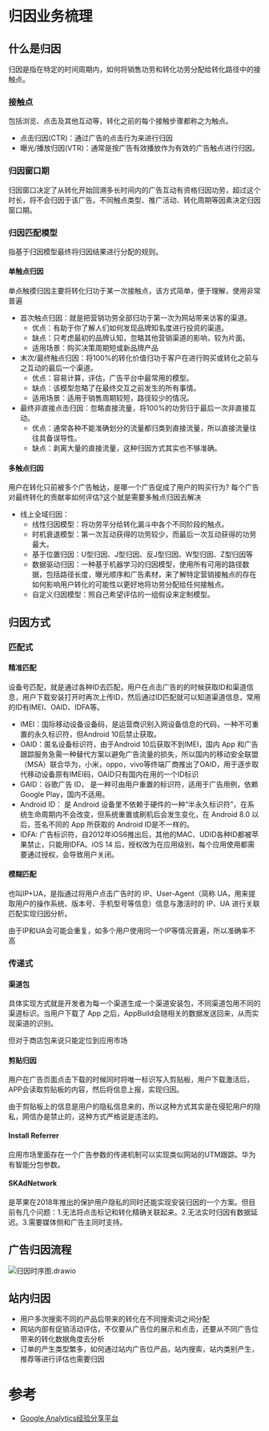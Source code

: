 # 归因业务梳理

## 什么是归因

归因是指在特定的时间周期内，如何将销售功劳和转化功劳分配给转化路径中的接触点。

### 接触点

包括浏览、点击及其他互动等，转化之前的每个接触步骤都称之为触点。

* 点击归因(CTR)：通过广告的点击行为来进行归因
* 曝光/播放归因(VTR)：通常是按广告有效播放作为有效的广告触点进行归因。

### 归因窗口期

归因窗口决定了从转化开始回溯多长时间内的广告互动有资格归因功劳，超过这个时长，将不会归因于该广告。不同触点类型、推广活动、转化周期等因素决定归因窗口期。

### 归因匹配模型

指基于归因模型最终将归因结果进行分配的规则。

#### 单触点归因

单点触摸归因主要将转化归功于某一次接触点，该方式简单，便于理解，使用非常普遍

* 首次触点归因：就是把营销功劳全部归功于第一次为网站带来访客的渠道。
    - 优点：有助于你了解人们如何发现品牌知名度进行投资的渠道。
    - 缺点：只考虑最初的品牌认知，忽略其他营销渠道的影响，较为片面。
    - 适用场景：购买决策周期短或新品牌产品
* 末次/最终触点归因：将100%的转化价值归功于客户在进行购买或转化之前与之互动的最后一个渠道。
    - 优点：容易计算，评估，广告平台中最常用的模型。
    - 缺点：该模型忽略了在最终交互之前发生的所有事情。
    - 适用场景：适用于销售周期较短，路径较少的情况。
* 最终非直接点击归因：忽略直接流量，将100%的功劳归于最后一次非直接互动。
    - 优点：通常各种不能准确划分的流量都归类到直接流量，所以直接流量往往具备误导性。
    - 缺点：剥离大量的直接流量，这种归因方式其实也不够准确。

#### 多触点归因

用户在转化只前被多个广告触达，是哪一个广告促成了用户的购买行为? 每个广告对最终转化的贡献率如何评估?这个就是需要多触点归因去解决

* 线上全域归因：
    - 线性归因模型：将功劳平分给转化漏斗中各个不同阶段的触点。
    - 时机衰退模型：第一次互动获得的功劳较少，而最后一次互动获得的功劳最大。
    - 基于位置归因：U型归因、J型归因、反J型归因、W型归因、Z型归因等
    - 数据驱动归因：一种基于机器学习的归因模型，使用所有可用的路径数据，包括路径长度，曝光顺序和广告素材，来了解特定营销接触点的存在如何影响用户转化的可能性以更好地将功劳分配给任何接触点。
    - 自定义归因模型：照自己希望评估的一组假设来定制模型。

## 归因方式

### 匹配式

#### 精准匹配

设备号匹配，就是通过各种ID去匹配，用户在点击广告的的时候获取ID和渠道信息，用户下载安装打开时再次上传ID，然后通过ID匹配就可以知道渠道信息，常用的ID有IMEI、OAID、IDFA等。

- IMEI：国际移动设备设备码，是运营商识别入网设备信息的代码，一种不可重置的永久标识符，但Android 10后禁止获取。
- OAID：匿名设备标识符，由于Android 10后获取不到IMEI，国内 App 和广告跟踪服务急需一种替代方案以避免广告流量的损失，所以国内的移动安全联盟（MSA）联合华为，小米，oppo，vivo等终端厂商推出了OAID，用于逐步取代移动设备原有IMEI码，OAID只有国内在用的一个ID标识
- GAID：谷歌广告 ID， 是一种可由用户重置的标识符，适用于广告用例，依赖Google Play，国内不适用。
- Android ID： 是 Android 设备里不依赖于硬件的一种“半永久标识符”，在系统生命周期内不会改变，但系统重置或刷机后会发生变化，在 Android 8.0 以后，签名不同的 App 所获取的 Android ID是不一样的。
- IDFA: 广告标识符，自2012年iOS6推出后，其他的MAC、UDID各种ID都被苹果禁止，只能用IDFA。iOS 14 后，授权改为在应用级别，每个应用使用都需要通过授权，会导致用户关闭。

#### 模糊匹配

也叫IP+UA，是指通过将用户点击广告时的 IP、User-Agent（简称 UA，用来提取用户的操作系统、版本号、手机型号等信息）信息与激活时的 IP、UA 进行关联匹配实现归因分析。

由于IP和UA会可能会重复，如多个用户使用同一个IP等情况普遍，所以准确率不高

### 传递式

#### 渠道包

具体实现方式就是开发者为每一个渠道生成一个渠道安装包，不同渠道包用不同的渠道标识。当用户下载了 App 之后，AppBuild会随相关的数据发送回来，从而实现渠道的识别。

但对于商店包来说只能定位到应用市场

#### 剪贴归因

用户在广告页面点击下载的时候同时将唯一标识写入剪贴板，用户下载激活后，APP会读取剪贴板的内容，然后将信息上报，实现归因。

由于剪贴板上的信息是用户的隐私信息来的，所以这种方式其实是在侵犯用户的隐私，网信办是禁止的，这种方式严格说是违法的。

#### Install Referrer

应用市场里面存在一个广告参数的传递机制可以实现类似网站的UTM跟踪。华为有智能分包参数。

#### SKAdNetwork

是苹果在2018年推出的保护用户隐私的同时还能实现安装归因的一个方案。但目前有几个问题：1.无法将点击标记和转化精确关联起来。2.无法实时归因有数据延迟。3.需要媒体侧和广告主同时支持。

## 广告归因流程
![归因时序图.drawio](assets/归因时序图.drawio.png)
## 站内归因

- 用户多次搜索不同的产品后带来的转化在不同搜索词之间分配
- 网站内部有促销活动评估，不仅要从广告位的展示和点击，还要从不同广告位带来的转化数据角度去分析
- 订单的产生类型繁多，如何通过站内广告位产品，站内搜索，站内类别产生，推荐等进行评估也需要归因

# 参考
* [Google Analytics经验分享平台](https://www.ichdata.com/google)